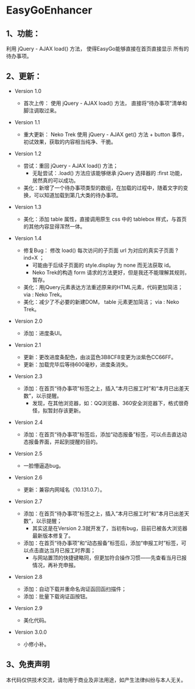 # EasyGoEnhancer

## 1、功能：
利用 jQuery - AJAX load() 方法， 使得EasyGo能够直接在首页直接显示 所有的 待办事项。

## 2、更新：
* Version 1.0
    * 首次上传： 使用 jQuery - AJAX load() 方法， 直接将“待办事项”清单和脚注调取过来。

* Version 1.1
    * 重大更新： Neko Trek 使用 jQuery - AJAX get() 方法 + button 事件， 初试效果，获取的内容相当纯净、干脆。

* Version 1.2
    * 尝试：重回 jQuery - AJAX load() 方法；
        * 无耻尝试：.load() 方法应该能够继承 jQuery 选择器的 :first 功能， 居然真的可以成功。
    * 美化：新增了一个待办事项类型的数组，在加载的过程中，随着文字的变换，可以知道加载到第几大类的待办事项。

* Version 1.3
    * 美化：添加 table 属性，直接调用原生 css 中的 tablebox 样式，与首页的其他内容显得浑然一体。

* Version 1.4
    * 修复Bug： 修改 load() 每次访问的子页面 url 为对应的真实子页面 ?ind=X ；
        * 可能由于后续子页面的 style.display 为 none 而无法获取 id。
        * Neko Trek的构造 form 请求的方法更好，但是我还不能理解其规则，暂存。
    * 美化：用jQuery元素表达方法重述原来的HTML元素，代码更加简洁； via : Neko Trek。
    * 美化：减少了不必要的新建DOM， table 元素更加简洁； via : Neko Trek。

* Version 2.0
    * 添加：进度条UI。

* Version 2.1
    * 更新：更改进度条配色，由淡蓝色3B8CF8变更为淡紫色CC66FF。
    * 更新：加载完毕后等待600毫秒，进度条消失。

* Version 2.3
    * 添加：在首页“待办事项”标签之上，插入“本月已报工时”和“本月已出差天数”，以示提醒。
        * 发现，在其他浏览器，如：QQ浏览器、360安全浏览器下，格式很奇怪，拟暂封存该更新。

* Version 2.4
    * 添加：在首页“待办事项”标签后，添加“动态报备”标签，可以点击直达动态报备界面，并起到提醒的目的。

* Version 2.5
    * 一脸懵逼造bug。

* Version 2.6
    * 更新：兼容内网域名（10.131.0.7）。

* Version 2.7
    * 添加：在首页“待办事项”标签之上，插入“本月已报工时”和“本月已出差天数”，以示提醒；
        * 其实这是在Version 2.3就开发了，当初有bug，目前已被各大浏览器最新版本修复了。
    * 添加：在首页“待办事项”和“动态报备”标签后，添加“申报工时”标签，可以点击直达当月已报工时界面；
        * 与网站置顶的快捷键略同，但更加符合操作习惯——先查看当月已报情况，再补充申报。

* Version 2.8
    * 添加：自动下载并重命名询证函回函扫描件；
    * 添加：批量下载询证函按钮。

* Version 2.9
    * 美化代码。

* Version 3.0.0
    * 小修小补。

## 3、免责声明
本代码仅供技术交流，请勿用于商业及非法用途，如产生法律纠纷与本人无关。
